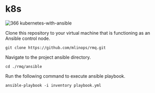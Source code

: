 # k8s

![366 kubernetes-with-ansible](https://github.com/user-attachments/assets/41500194-a35a-409b-80e0-438de2b5ba8c)

Clone this repository to your virtual machine that is functioning as an Ansible control node.
```
git clone https://github.com/mlinops/rmq.git
```
Navigate to the project ansible directory.
```
cd ./rmq/ansible
```
Run the following command to execute ansible playbook.
```
ansible-playbook -i inventory playbook.yml
```
